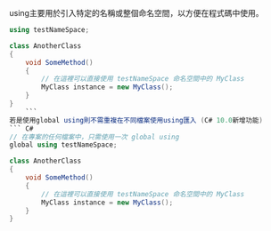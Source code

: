 using主要用於引入特定的名稱或整個命名空間，以方便在程式碼中使用。
``` C#
using testNameSpace;

class AnotherClass
{
    void SomeMethod()
    {
        // 在這裡可以直接使用 testNameSpace 命名空間中的 MyClass
        MyClass instance = new MyClass();
    }
}
	```
若是使用global using則不需重複在不同檔案使用using匯入 (C# 10.0新增功能)
``` C#
// 在專案的任何檔案中，只需使用一次 global using
global using testNameSpace;

class AnotherClass
{
    void SomeMethod()
    {
        // 在這裡可以直接使用 testNameSpace 命名空間中的 MyClass
        MyClass instance = new MyClass();
    }
}

```
